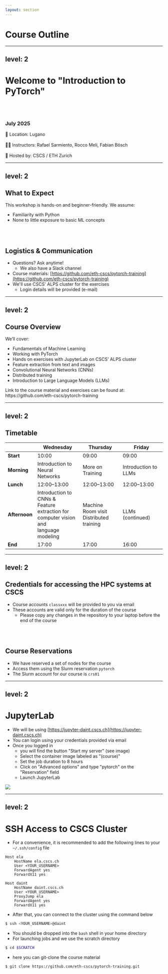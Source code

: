 ```yaml
---
layout: section
---
```


# Course Outline

---
level: 2
---

# Welcome to "Introduction to PyTorch"

<br></br>

### July 2025

📍 Location: Lugano
<br></br>
👨‍🏫 Instructors: Rafael Sarmiento, Rocco Meli, Fabian Bösch
<br></br>
🔗 Hosted by: CSCS / ETH Zurich

---
level: 2
---

## What to Expect

This workshop is hands-on and beginner-friendly.
We assume:
- Familiarity with Python
- None to little exposure to basic ML concepts

<br></br>

## Logistics & Communication

- Questions? Ask anytime!
  - We also have a Slack channel
- Course materials: [https://github.com/eth-cscs/pytorch-training](https://github.com/eth-cscs/pytorch-training)
- We'll use CSCS' ALPS cluster for the exercises
  - Login details will be provided (e-mail)

---
level: 2
---

## Course Overview

We’ll cover:

- Fundamentals of Machine Learning
- Working with PyTorch
- Hands on exercises with JupyterLab on CSCS' ALPS cluster
- Feature extraction from text and images
- Convolutional Neural Networks (CNNs)
- Distributed training
- Introduction to Large Language Models (LLMs)

<Admonition type="info" title="Course Material">
Link to the course material and exercises can be found at: https://github.com/eth-cscs/pytorch-training
</Admonition>

---
level: 2
---

## Timetable

|             | Wednesday                         | Thursday                        | Friday                        |
|-------------|-----------------------------------|---------------------------------|-------------------------------|
| **Start**   | 10:00                            | 09:00                           | 09:00                         |
| **Morning** | Introduction to Neural <br> Networks | More on Training     | Introduction to LLMs               |
| **Lunch**   | 12:00–13:00                       | 12:00–13:00                      | 12:00–13:00                   |
| **Afternoon** | Introduction to CNNs & <br> Feature extraction for <br> computer vision and <br> language modeling | Machine Room visit <br> Distributed training | LLMs (continued)              |
| **End**   | 17:00                            | 17:00                           | 16:00                         |

---
level: 2
---

## Credentials for accessing the HPC systems at CSCS

- Course accounts `classxxx` will be provided to you via email
- These accounts are valid only for the duration of the course
    - Please copy any changes in the repository to your laptop before the end of the course


<br></br>

## Course Reservations

- We have reserved a set of nodes for the course
- Access them using the Slurm reservation `pytorch`
- The Slurm account for our course is `crs01`

---
level: 2
---

# JupyterLab

<div grid="~ cols-2 gap-4">
<div class="col-span-1">

- We will be using [https://jupyter-daint.cscs.ch](https://jupyter-daint.cscs.ch)
- You can login using your credentials provided via email
- Once you logged in
    - you will find the button "Start my server" (see image)
    - Select the container image labeled as "(course)"
    - Set the job duration to 8 hours
    - Click on "Advanced options" and type "pytorch" on the "Reservation" field
    - Launch JupyterLab

</div>
<div class="col-span-1">

<div class="w-full">
        <img src="/images/jupyterhub-launcher-pytorch2025.png" />
</div>

</div>
</div>

---
level: 2
---

# SSH Access to CSCS Cluster

<div grid="~ cols-12 gap-4">
<div class="col-span-4">

- For a convenience, it is recommended to add the following lines to your `~/.ssh/config` file

```
Host ela
    HostName ela.cscs.ch
    User <YOUR_USERNAME>
    ForwardAgent yes
    ForwardX11 yes

Host daint
    HostName daint.cscs.ch
    User <YOUR_USERNAME>
    ProxyJump ela
    ForwardAgent yes
    ForwardX11 yes
```

</div>
<div class="col-span-7">


- After that, you can connect to the cluster using the command below

```bash
$ ssh <YOUR_USERNAME>@daint
```

- You should be dropped into the `bash` shell in your home directory
- For launching jobs and we use the scratch directory

```bash
$ cd $SCRATCH
```

- here you can git-clone the course material

```bash
$ git clone https://github.com/eth-cscs/pytorch-training.git
```



</div>
</div>
